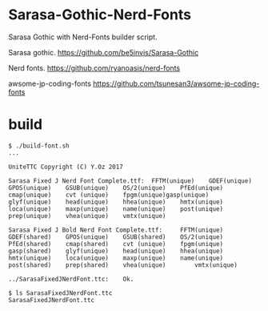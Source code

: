 # Sarasa-Gothic-Nerd-Fonts

Sarasa Gothic with Nerd-Fonts builder script.

Sarasa gothic.
https://github.com/be5invis/Sarasa-Gothic

Nerd fonts.
https://github.com/ryanoasis/nerd-fonts

awsome-jp-coding-fonts
https://github.com/tsunesan3/awsome-jp-coding-fonts

# build

```shell
$ ./build-font.sh
...

UniteTTC Copyright (C) Y.Oz 2017

Sarasa Fixed J Nerd Font Complete.ttf:  FFTM(unique)    GDEF(unique)    GPOS(unique)    GSUB(unique)    OS/2(unique)    PfEd(unique)    cmap(unique)    cvt (unique)    fpgm(unique)gasp(unique)    glyf(unique)    head(unique)    hhea(unique)    hmtx(unique)    loca(unique)    maxp(unique)    name(unique)    post(unique)    prep(unique)    vhea(unique)    vmtx(unique)

Sarasa Fixed J Bold Nerd Font Complete.ttf:     FFTM(unique)    GDEF(shared)    GPOS(unique)    GSUB(shared)    OS/2(unique)    PfEd(shared)    cmap(shared)    cvt (unique)    fpgm(unique)        gasp(shared)    glyf(unique)    head(unique)    hhea(unique)    hmtx(unique)    loca(unique)    maxp(unique)    name(unique)    post(shared)    prep(shared)    vhea(unique)        vmtx(unique)

../SarasaFixedJNerdFont.ttc:    Ok.

$ ls SarasaFixedJNerdFont.ttc
SarasaFixedJNerdFont.ttc
```
